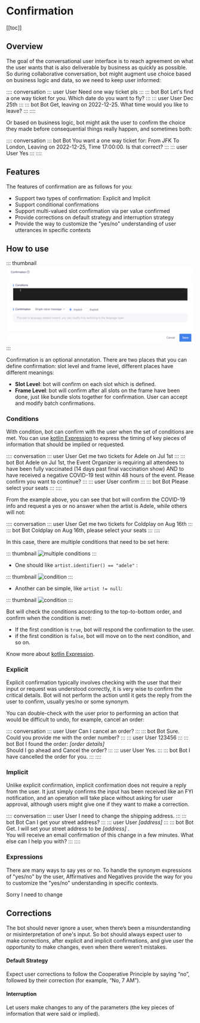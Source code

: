 # Confirmation

[[toc]]

## Overview

The goal of the conversational user interface is to reach agreement on what the user wants that is also deliverable by business as quickly as possible. So during collaborative conversation, bot might augment use choice based on business logic and data, so we need to keep user informed: 

:::: conversation
::: user User
Need one way ticket pls
:::
::: bot Bot
Let's find a one way ticket for you. Which date do you want to fly?
:::
::: user User
Dec 25th
:::
::: bot Bot
Get, leaving on 2022-12-25. What time would you like to leave?
:::
::::

Or based on business logic,  bot might ask the user to confirm the choice they made before consequential things really happen, and sometimes both: 

:::: conversation
::: bot Bot
You want a one way ticket for: From JFK To London, Leaving on 2022-12-25, Time 17:00:00. Is that correct?
:::
::: user User
Yes
:::
::::


## Features

The features of confirmation are as follows for you:

- Support two types of confirmation: Explicit and Implicit
- Support conditional confirmations
- Support multi-valued slot confirmation via per value confirmed
- Provide corrections on default strategy and interruption strategy
- Provide the way to customize the "yes/no" understanding of user utterances in specific contexts


## How to use

::: thumbnail
![confirmation](/images/annotation/confirmation/confirmation.png)
:::

Confirmation is an optional annotation. There are two places that you can define confirmation: slot level and frame level, different places have different meanings:
- **Slot Level**: bot will confirm on each slot which is defined. 
- **Frame Level**: bot will confirm after all slots on the frame have been done, just like bundle slots together for confirmation. User can accept and modify batch confirmations. 

### Conditions

With condition, bot can confirm with the user when the set of conditions are met. You can use [kotlin Expression](kotlinexpression.md) to express the timing of key pieces of information that should be implied or requested.

:::: conversation
::: user User
Get me two tickets for Adele on Jul 1st
:::
::: bot Bot
Adele on Jul 1st, the Event Organizer is requiring all attendees to have been fully vaccinated (14 days past final vaccination show) AND to have received a negative COVID-19 test within 48 hours of the event. Please confirm you want to continue?
:::
::: user User
confirm
:::
::: bot Bot
Please select your seats
:::
::::

From the example above, you can see that bot will confirm the COVID-19 info and request a yes or no answer when the artist is Adele, while others will not: 

:::: conversation
::: user User
Get me two tickets for Coldplay on Aug 16th
:::
::: bot Bot
Coldplay on Aug 16th, please select your seats
:::
::::

In this case, there are multiple conditions that need to be set here:

::: thumbnail
![multiple conditions](/images/annotation/confirmation/confirmation_table.png)
:::
 
- One should like `artist.identifier() == "adele"` :

::: thumbnail
![condition](/images/annotation/confirmation/condition_1.png)
:::

- Another can be simple, like `artist != null`:

::: thumbnail
![condition](/images/annotation/confirmation/condition_2.png)
:::

Bot will check the conditions according to the top-to-bottom order, and confirm when the condition is met:  
- If the first condition is `true`, bot will respond the confirmation to the user.
- if the first condition is `false`, bot will move on to the next condition, and so on.

Know more about [kotlin Expression](kotlinexpression.md).


### Explicit 

Explicit confirmation typically involves checking with the user that their input or request was understood correctly, it is very wise to confirm the critical details. Bot will not perform the action until it gets the reply from the user to confirm, usually yes/no or some synonym.

You can double-check with the user prior to performing an action that would be difficult to undo, for example, cancel an order: 

:::: conversation
::: user User
Can I cancel an order?
:::
::: bot Bot
Sure. Could you provide me with the order number?
:::
::: user User
123456
:::
::: bot Bot
I found the order: *[order details]* <br>Should I go ahead and Cancel the order?
:::
::: user User
Yes.
:::
::: bot Bot
I have cancelled the order for you. 
:::
::::

### Implicit

Unlike explicit confirmation, implicit confirmation does not require a reply from the user. It just simply confirms the input has been received like an FYI notification, and an operation will take place without asking for user approval, although users might give one if they want to make a correction. 

:::: conversation
::: user User
I need to change the shipping address.
:::
::: bot Bot
Can I get your street address?
:::
::: user User
*[address]*
:::
::: bot Bot
Get. I will set your street address to be *[address]* . <br>You will receive an email confirmation of this change in a few minutes. What else can I help you with?
:::
::::

### Expressions

There are many ways to say yes or no. To handle the synonym expressions of "yes/no" by the user, Affirmatives and Negatives provide the way for you to customize the "yes/no" understanding in specific contexts. 

Sorry I need to change


## Corrections

The bot should never ignore a user, when there’s been a misunderstanding or misinterpretation of one's input. So bot should always expect user to make corrections, after explicit and implicit confirmations, and give user the opportunity to make changes, even when there weren’t mistakes.

#### Default Strategy

<!--Explicit Confirmation No-->
Expect user corrections to follow the Cooperative Principle by saying “no”, followed by their correction (for example, “No, 7 AM”). 

#### Interruption 

<!--Implicit, slot update-->
Let users make changes to any of the parameters (the key pieces of information that were said or implied).
